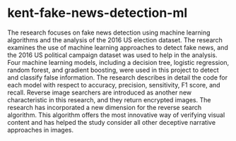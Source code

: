 # kent-fake-news-detection-ml
 The research focuses on fake news detection using machine learning algorithms and the analysis of the 2016 US election dataset. The research examines the use of machine learning approaches to detect fake news, and the 2016 US political campaign dataset was used to help in the analysis. Four machine learning models, including a decision tree, logistic regression, random forest, and gradient boosting, were used in this project to detect and classify false information. The research describes in detail the code for each model with respect to accuracy, precision, sensitivity, F1 score, and recall. Reverse image searchers are introduced as another new characteristic in this research, and they return encrypted images. The research has incorporated a new dimension for the reverse search algorithm. This algorithm offers the most innovative way of verifying visual content and has helped the study consider all other deceptive narrative approaches in images.
